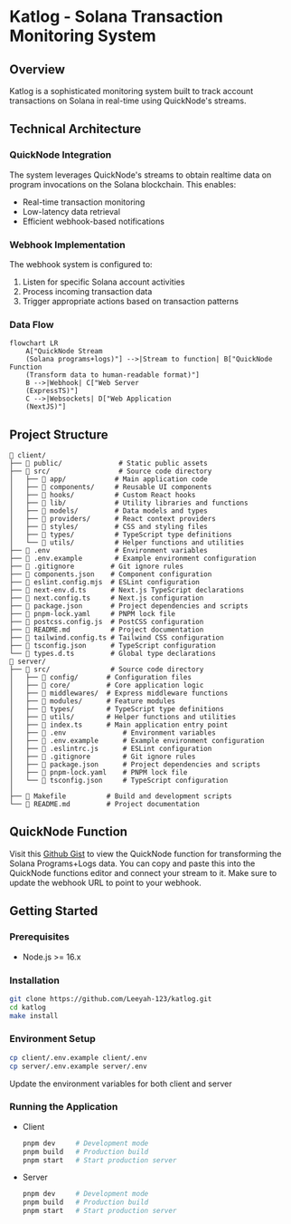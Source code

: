 # Katlog - Solana Transaction Monitoring System

## Overview

Katlog is a sophisticated monitoring system built to track account transactions on Solana in real-time using QuickNode's streams.

## Technical Architecture

### QuickNode Integration

The system leverages QuickNode's streams to obtain realtime data on program invocations on the Solana blockchain. This enables:

- Real-time transaction monitoring
- Low-latency data retrieval
- Efficient webhook-based notifications

### Webhook Implementation

The webhook system is configured to:

1. Listen for specific Solana account activities
2. Process incoming transaction data
3. Trigger appropriate actions based on transaction patterns

### Data Flow

```mermaid
flowchart LR
    A["QuickNode Stream
    (Solana programs+logs)"] -->|Stream to function| B["QuickNode Function
    (Transform data to human-readable format)"]
    B -->|Webhook| C["Web Server
    (ExpressTS)"]
    C -->|Websockets| D["Web Application
    (NextJS)"]
```

## Project Structure

```
📁 client/
├── 📁 public/              # Static public assets
├── 📁 src/                 # Source code directory
│   ├── 📁 app/            # Main application code
│   ├── 📁 components/     # Reusable UI components
│   ├── 📁 hooks/          # Custom React hooks
│   ├── 📁 lib/            # Utility libraries and functions
│   ├── 📁 models/         # Data models and types
│   ├── 📁 providers/      # React context providers
│   ├── 📁 styles/         # CSS and styling files
│   ├── 📁 types/          # TypeScript type definitions
│   └── 📁 utils/          # Helper functions and utilities
├── 📄 .env                # Environment variables
├── 📄 .env.example        # Example environment configuration
├── 📄 .gitignore         # Git ignore rules
├── 📄 components.json    # Component configuration
├── 📄 eslint.config.mjs  # ESLint configuration
├── 📄 next-env.d.ts      # Next.js TypeScript declarations
├── 📄 next.config.ts     # Next.js configuration
├── 📄 package.json       # Project dependencies and scripts
├── 📄 pnpm-lock.yaml     # PNPM lock file
├── 📄 postcss.config.js  # PostCSS configuration
├── 📄 README.md          # Project documentation
├── 📄 tailwind.config.ts # Tailwind CSS configuration
├── 📄 tsconfig.json      # TypeScript configuration
└── 📄 types.d.ts         # Global type declarations
📁 server/
├── 📁 src/               # Source code directory
│   ├── 📁 config/       # Configuration files
│   ├── 📁 core/         # Core application logic
│   ├── 📁 middlewares/  # Express middleware functions
│   ├── 📁 modules/      # Feature modules
│   ├── 📁 types/        # TypeScript type definitions
│   ├── 📁 utils/        # Helper functions and utilities
│   ├── 📄 index.ts      # Main application entry point
│   ├── 📄 .env              # Environment variables
│   ├── 📄 .env.example      # Example environment configuration
│   ├── 📄 .eslintrc.js      # ESLint configuration
│   ├── 📄 .gitignore        # Git ignore rules
│   ├── 📄 package.json      # Project dependencies and scripts
│   ├── 📄 pnpm-lock.yaml    # PNPM lock file
│   └── 📄 tsconfig.json     # TypeScript configuration
│
├── 📄 Makefile          # Build and development scripts
└── 📄 README.md         # Project documentation
```

## QuickNode Function

Visit this [Github Gist](https://gist.github.com/Leeyah-123/98031b6fbf39b1fb2570c92e1a7b2df1) to view the QuickNode function for transforming the Solana Programs+Logs data.
You can copy and paste this into the QuickNode functions editor and connect your stream to it.
Make sure to update the webhook URL to point to your webhook.

## Getting Started

### Prerequisites

- Node.js >= 16.x

### Installation

```bash
git clone https://github.com/Leeyah-123/katlog.git
cd katlog
make install
```

### Environment Setup

```bash
cp client/.env.example client/.env
cp server/.env.example server/.env
```

Update the environment variables for both client and server

### Running the Application

- Client

  ```bash
  pnpm dev     # Development mode
  pnpm build   # Production build
  pnpm start   # Start production server
  ```

- Server
  ```bash
  pnpm dev     # Development mode
  pnpm build   # Production build
  pnpm start   # Start production server
  ```
